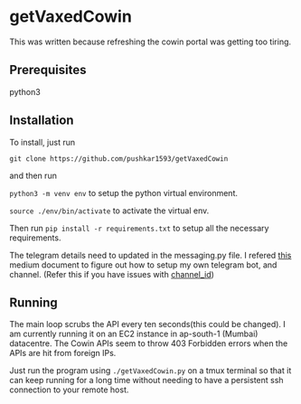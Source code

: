 # getVaxedCowin

This was written because refreshing the cowin portal was getting too tiring.

## Prerequisites

python3

## Installation

To install, just run

`git clone https://github.com/pushkar1593/getVaxedCowin`

and then run 

`python3 -m venv env` to setup the python virtual environment.

`source ./env/bin/activate` to activate the virtual env.

Then run `pip install -r requirements.txt` to setup all the necessary requirements.

The telegram details need to updated in the messaging.py file. I refered
 [this](https://xabaras.medium.com/sending-a-message-to-a-telegram-channel-the-easy-way-eb0a0b32968) 
medium document to figure out how to setup my own telegram bot, and channel. (Refer this
if you have issues with
 [channel_id](https://stackoverflow.com/questions/41690726/how-to-get-a-telegram-channel-id-without-sending-a-message-to-it))
 
## Running

The main loop scrubs the API every ten seconds(this could be changed). I am currently running it
on an EC2 instance in ap-south-1 (Mumbai) datacentre. The Cowin APIs seem to throw 403 Forbidden errors
when the APIs are hit from foreign IPs.

Just run the program using `./getVaxedCowin.py` on a tmux terminal so that it can keep running for a long time
without needing to have a persistent ssh connection to your remote host.